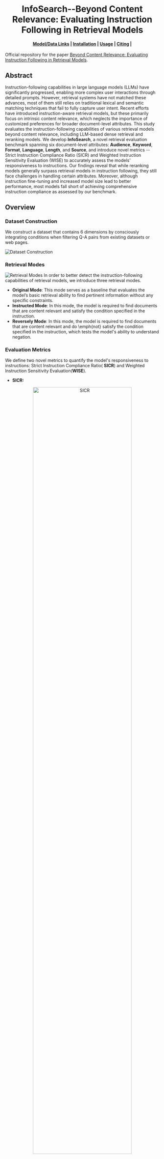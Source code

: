 <h1 align="center"><b>InfoSearch--Beyond Content Relevance: Evaluating Instruction Following in Retrieval Models</b></h1>

<h4 align="center">
    <p>
        <a href="#links">Model/Data Links</a> |
        <a href="#installation">Installation</a> |
        <a href="#usage">Usage</a> |
        <a href="#citing">Citing</a> |
    </p>
</h4>

Official repository for the
paper [Beyond Content Relevance: Evaluating Instruction Following in Retrieval Models](https://arxiv.org/abs/2410.23841).

## Abstract

Instruction-following capabilities in large language models (LLMs) have significantly progressed, enabling more complex
user interactions through detailed prompts. However, retrieval systems have not matched these advances, most of them
still relies on traditional lexical and semantic matching techniques that fail to fully capture user intent. Recent
efforts have introduced instruction-aware retrieval models, but these primarily focus on intrinsic content relevance,
which neglects the importance of customized preferences for broader document-level attributes. This study evaluates the
instruction-following capabilities of various retrieval models beyond content relevance, including LLM-based dense
retrieval and reranking models. We develop **InfoSearch**, a novel retrieval evaluation benchmark spanning
six document-level attributes: **Audience**, **Keyword**, **Format**, **Language**, **Length**, and
**Source**, and introduce novel metrics -- Strict Instruction Compliance Ratio (SICR) and Weighted Instruction
Sensitivity Evaluation (WISE) to accurately assess the models' responsiveness to instructions. Our findings reveal that
while reranking models generally surpass retrieval models in instruction following, they still face challenges in
handling certain attributes. Moreover, although instruction fine-tuning and increased model size lead to better
performance, most models fall short of achieving comprehensive instruction compliance as assessed by our benchmark.

## Overview

### Dataset Construction

We construct a dataset that contains 6 dimensions by consciously integrating conditions when filtering Q-A pairs from
existing datasets or web pages.

![Dataset Construction](images/dataset_construction.png)

### Retrieval Modes

![Retrieval Modes](images/retrieval_modes.png)
In order to better detect the instruction-following capabilities of retrieval models, we introduce three retrieval
modes.

- **Original Mode**: This mode serves as a baseline that evaluates the model’s basic retrieval ability to find pertinent
  information without any specific constraints.
- **Instructed Mode**: In this mode, the model is required to find documents that are content relevant and satisfy the
  condition specified in the instruction.
- **Reversely Mode**: In this mode, the model is required to find documents that are content relevant and do \emph{not}
  satisfy the condition specified in the instruction, which tests the model's ability to understand negation.

### Evaluation Metrics

We define two novel metrics to quantify the model's responsiveness to instructions: Strict Instruction Compliance Ratio(
**SICR**) and Weighted Instruction Sensitivity Evaluation(**WISE**).

- **SICR:**

<p align="center">
  <img src="images/SICR.png" alt="SICR" width="80%" />
</p>

- **WISE:**

<p align="center">
  <img src="images/F.png" alt="F" width="30%" />
  <img src="images/reward.png" alt="reward" width="30%" />
  <img src="images/penalty.png" alt="penalty" width="30%" />
</p>
<p align="center">
  <img src="images/WISE.png" alt="WISE" width="80%" />
</p>

### Results

Radar plots comparing the WISE scores of various models across different dimensions (the left is retrieval models, and
the right is reranking models),
highlighting the strengths and weaknesses of each model in handling different types of instructions.
Among retrieval models, GritLM demonstrates the strongest instruction-following capability, while GPT-4 consistently
performs the best across all dimensions in the reranking category.
<p align="center">
  <img src="images/WISe_retrieval.png" alt="WISe_retrieval" width="45%" />
  <img src="images/WISe_rerank.png" alt="WISe_rerank" width="45%" />
</p>

Performance comparison of different retrieval models averaged over six dimensions.
![Average Scores of Multiple Models](images/avg_result.png)

## Links

- The evaluation code leverages the scripts provided by the [FollowIR](https://github.com/orionw/FollowIR) framework,
  which offer robust tools for assessing instruction-following capabilities.

### Test Datasets

| Dimension                                                           | Description                                                                    |
|:--------------------------------------------------------------------|:-------------------------------------------------------------------------------|
| [Language-v1](https://huggingface.co/datasets/jianqunZ/Language-v1) | Including the conditions [Chinese], [English]                                  |
| [Clarity-v1](https://huggingface.co/datasets/jianqunZ/Clarity-v1)   | Including the condition [keyword] which need to be exactly matched in document |
| [Audience-v1](https://huggingface.co/datasets/jianqunZ/Audience-v1) | Including the conditions [layman], [expert]                                    |
| [Length-v1](https://huggingface.co/datasets/jianqunZ/Length-v1)     | Including the conditions [sentence], [paragraph], [article]                    |
| [Source-v1](https://huggingface.co/datasets/jianqunZ/Source-v1)     | Including the conditions [blog], [forum post], [news]                          |
| [Format-v1](https://huggingface.co/datasets/jianqunZ/Format-v1)     | Including the conditions [post], [code], [manual]                              |

### Train Dataset

| Dataset              | Description                                   |
|:---------------------|:----------------------------------------------|
| [InfoSearch-train]() | We design a train dataset to fine-tune models |

## Installation

If you wish to reproduce the experiments in the paper you can use the following code:

```bash
git clone https://github.com/EIT-NLP/InfoSearch.git
cd InfoSearch/evaluation/
conda create -n infosearch python=3.9 -y
conda activate infosearch
pip install -r requirements.txt
```

We modified the `mteb` library to calculate the **WISE** and **SICR** metrics. You can install the modified version of
the library by running the following command:

```bash
cd mteb_infosearch
pip install mteb_infosearch-0.1.0-py3-none-any.whl --no-deps
```

## Usage

Our task names include:

- Language-v1
- Clarity-v1
- Audience-v1
- Length-v1
- Source-v1
- Format-v1

Here is an example of how to evaluate a model on a specified task:

```bash
cd evaluation/

CUDA_VISIBLE_DEVICES=0 python models/e5/evaluate_e5.py \
--model_name_or_path infloat/e5-large-v2 \
--output_dir e5-large_result \
--batch_size 32 \
--pool_type avg \
--task_names Language-v1
```

You can also evaluate on multiple tasks by adding more task names to the `--task_names` argument. Each task should be
separated by a comma.

```bash
--task_names Language-v1, Clarity-v1, Audience-v1
```

### Point-wise Rerank Usage

If you want to evaluate with your own reranker model, you need to add your model to MODEL_DICT in `reranker_models.py`
and then run the following command:

```bash
CUDA_VISIBLE_DEVICES=0 python models/rerankers/evaluate_reranker.py \
--model_name_or_path /path/to/your/model \
--output_dir /path/to/output/dir \
--batch_size 16 \
--task_names Language-v1
```

It will take a while to evaluate a model on each task.

### List-wise Rerank Usage
[RankLLM](https://github.com/castorini/rank_llm) provides useful tools for list-wise reranking.

```bash
git clone https://github.com/castorini/rank_llm.git
cd rank_llm
conda create -n rankllm python=3.10 -y
conda activate rankllm
pip install -r requirements.txt
```

We provide a script to rerank retrieval results and retrieval results based on `e5-mistral` under the `listwise` directory. 
If you want to rerank retrieval results, you need to put the retrieval results in the `rank_llm/src/rankllm/dimension` directory and 
put the `rerank.py` script in the `rank_llm/src/rankllm` directory.

```plaintext
rank_llm/
├── src/
│   ├── rankllm/
│   │   ├── ...
│   │   ├── dimension
│   │   │   ├── Audience-v1_ch_retrieval_results.json
│   │   │   ├── ...
│   │   ├── ...
│   │   ├── rerank.py
│   │   ├── ...
├── ...
```

If you want to rerank your own retrieval results, please make sure the retrieval results are in the following format:
```json
[
  {
    "query": {
      "text": "Do Walnuts Really Improve Artery Function?",
      "qid": "0"
    },
    "candidates": [
      {
        "docid": "0",
        "score": 1.0,
        "doc": {
          "content": "Walnuts, like other nuts, have been found to have potential benefits for..."
        }
      },
      {
        "docid": "1",
        "score": 0.5,
        "doc": {
          "content": "The consumption of nuts, such as almonds and pistachios, has been linked to numerous health benefits..."
        }
      },
      ...
    ]
  },
  ...
]
```

Example usage of the list-wise reranker:
```bash
# Make sure the current directory is rank_llm/src
CUDA_VISIBLE_DEVICES=0 python -m rank_llm.rerank.py \
--model_path /path/to/your/model \
--dataset Language-v1 \
--context_size 4096 \
--top_k_candidates 100
```

## Citing

If you found the code, data or model useful, free to cite:

```bibtex
@misc{zhou2024contentrelevanceevaluatinginstruction,
      title={Beyond Content Relevance: Evaluating Instruction Following in Retrieval Models}, 
      author={Jianqun Zhou and Yuanlei Zheng and Wei Chen and Qianqian Zheng and Zeyuan Shang and Wei Zhang and Rui Meng and Xiaoyu Shen},
      year={2024},
      eprint={2410.23841},
      archivePrefix={arXiv},
      primaryClass={cs.IR},
      url={https://arxiv.org/abs/2410.23841}, 
}
```

